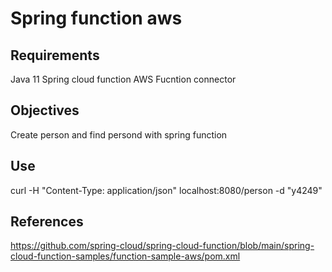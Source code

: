 # Spring function aws

## Requirements

Java 11
Spring cloud function
AWS Fucntion connector

## Objectives

Create person and find persond with spring function

## Use

curl -H "Content-Type: application/json" localhost:8080/person -d "y4249"

## References

https://github.com/spring-cloud/spring-cloud-function/blob/main/spring-cloud-function-samples/function-sample-aws/pom.xml